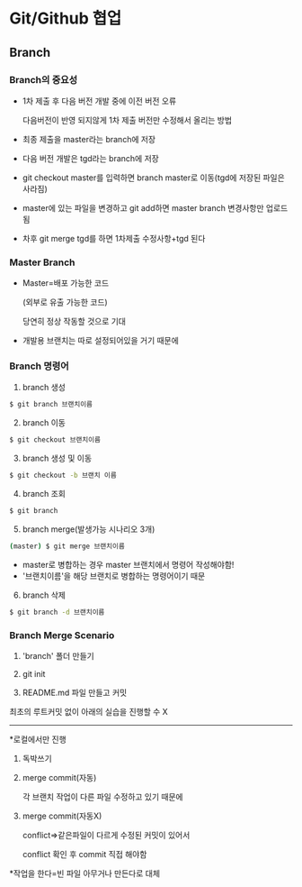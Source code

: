 # Git/Github 협업

## Branch

### Branch의 중요성

- 1차 제출 후 다음 버전 개발 중에 이전 버전 오류

  다음버전이 반영 되지않게 1차 제출 버전만 수정해서 올리는 방법

- 최종 제출을 master라는 branch에 저장
- 다음 버전 개발은 tgd라는 branch에 저장
- git checkout master를 입력하면 branch master로 이동(tgd에 저장된 파일은 사라짐)
- master에 있는 파일을 변경하고 git add하면 master branch 변경사항만 업로드됨
- 차후 git merge tgd를 하면 1차제출 수정사항+tgd 된다

### Master Branch

- Master=배포 가능한 코드

  (외부로 유출 가능한 코드)

  당연히 정상 작동할 것으로 기대

- 개발용 브랜치는 따로 설정되어있을 거기 때문에



### Branch 명령어

1. branch 생성

```bash
$ git branch 브랜치이름
```

2. branch 이동

```bash
$ git checkout 브랜치이름
```

3. branch 생성 및 이동

```bash
$ git checkout -b 브랜치 이름
```

4. branch 조회

```bash
$ git branch
```

5. branch merge(발생가능 시나리오 3개)

```bash
(master) $ git merge 브랜치이름
```

- master로 병합하는 경우 master 브랜치에서 명령어 작성해야함!
- '브랜치이름'을 해당 브랜치로 병합하는 명령어이기 때문

6. branch 삭제

```bash
$ git branch -d 브랜치이름
```

### Branch Merge Scenario

1) 'branch' 폴더 만들기

2) git init
3) README.md 파일 만들고 커밋

최초의 루트커밋 없이 아래의 실습을 진행할 수 X

----------------------------------------------------------------

*로컬에서만 진행

1. 독박쓰기

2. merge commit(자동)

   각 브랜치 작업이 다른 파일 수정하고 있기 때문에

3. merge commit(자동X)

   conflict=>같은파일이 다르게 수정된 커밋이 있어서

   conflict 확인 후 commit 직접 해야함

*작업을 한다=빈 파일 아무거나 만든다로 대체

